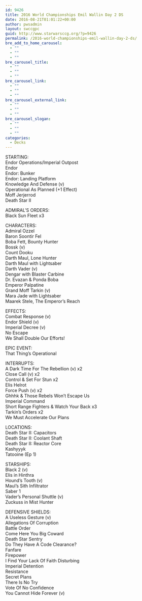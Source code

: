 ```yaml
---
id: 9426
title: 2016 World Championships Emil Wallin Day 2 DS
date: 2016-08-21T01:01:22+00:00
author: pwsadmin
layout: swccgpc
guid: http://www.starwarsccg.org/?p=9426
permalink: /2016-world-championships-emil-wallin-day-2-ds/
bre_add_to_home_carousel:
  - ""
  - ""
  - ""
bre_carousel_title:
  - ""
  - ""
  - ""
bre_carousel_link:
  - ""
  - ""
  - ""
bre_carousel_external_link:
  - ""
  - ""
  - ""
bre_carousel_slogan:
  - ""
  - ""
  - ""
categories:
  - Decks
---
```

STARTING:  
Endor Operations/Imperial Outpost  
Endor  
Endor: Bunker  
Endor: Landing Platform  
Knowledge And Defense (v)  
Operational As Planned (+1 Effect)  
Moff Jerjerrod  
Death Star II

ADMIRAL&#8217;S ORDERS:  
Black Sun Fleet x3

CHARACTERS:  
Admiral Ozzel  
Baron Soontir Fel  
Boba Fett, Bounty Hunter  
Bossk (v)  
Count Dooku  
Darth Maul, Lone Hunter  
Darth Maul with Lightsaber  
Darth Vader (v)  
Dengar with Blaster Carbine  
Dr. Evazan & Ponda Boba  
Emperor Palpatine  
Grand Moff Tarkin (v)  
Mara Jade with Lightsaber  
Maarek Stele, The Emperor&#8217;s Reach

EFFECTS:  
Combat Response (v)  
Endor Shield (v)  
Imperial Decree (v)  
No Escape  
We Shall Double Our Efforts!

EPIC EVENT:  
That Thing&#8217;s Operational

INTERRUPTS:  
A Dark Time For The Rebellion (v) x2  
Close Call (v) x2  
Control & Set For Stun x2  
Elis Helrot  
Force Push (v) x2  
Ghhhk & Those Rebels Won&#8217;t Escape Us  
Imperial Command  
Short Range Fighters & Watch Your Back x3  
Tarkin&#8217;s Orders x2  
We Must Accelerate Our Plans

LOCATIONS:  
Death Star II: Capacitors  
Death Star II: Coolant Shaft  
Death Star II: Reactor Core  
Kashyyyk  
Tatooine (Ep 1)

STARSHIPS:  
Black 2 (v)  
Elis in Hinthra  
Hound&#8217;s Tooth (v)  
Maul&#8217;s Sith Infiltrator  
Saber 1  
Vader&#8217;s Personal Shuttle (v)  
Zuckuss in Mist Hunter

DEFENSIVE SHIELDS:  
A Useless Gesture (v)  
Allegations Of Corruption  
Battle Order  
Come Here You Big Coward  
Death Star Sentry  
Do They Have A Code Clearance?  
Fanfare  
Firepower  
I Find Your Lack Of Faith Disturbing  
Imperial Detention  
Resistance  
Secret Plans  
There Is No Try  
Vote Of No Confidence  
You Cannot Hide Forever (v)